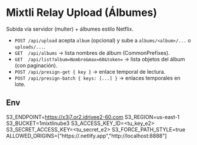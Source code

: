 
# Mixtli Relay Upload (Álbumes)
Subida vía servidor (multer) + álbumes estilo Netflix.
- `POST /api/upload` acepta `album` (opcional) y sube a `albums/<album>/...` o `uploads/...`.
- `GET  /api/albums`  → lista nombres de álbum (CommonPrefixes).
- `GET  /api/list?album=Nombre&max=60&token=` → lista objetos del álbum (con paginación).
- `POST /api/presign-get { key }` → enlace temporal de lectura.
- `POST /api/presign-batch { keys: [...] }` → enlaces temporales en lote.

## Env
S3_ENDPOINT=https://x3j7.or2.idrivee2-60.com
S3_REGION=us-east-1
S3_BUCKET=1mixtlinube3
S3_ACCESS_KEY_ID=<tu_key_e2>
S3_SECRET_ACCESS_KEY=<tu_secret_e2>
S3_FORCE_PATH_STYLE=true
ALLOWED_ORIGINS=["https://<tu-netlify>.netlify.app","http://localhost:8888"]
